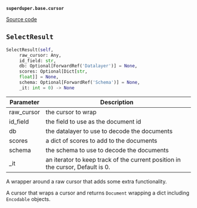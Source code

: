 **`superduper.base.cursor`** 

[Source code](https://github.com/superduper/superduper/blob/main/superduper/base/cursor.py)

## `SelectResult` 

```python
SelectResult(self,
     raw_cursor: Any,
     id_field: str,
     db: Optional[ForwardRef('Datalayer')] = None,
     scores: Optional[Dict[str,
     float]] = None,
     schema: Optional[ForwardRef('Schema')] = None,
     _it: int = 0) -> None
```
| Parameter | Description |
|-----------|-------------|
| raw_cursor | the cursor to wrap |
| id_field | the field to use as the document id |
| db | the datalayer to use to decode the documents |
| scores | a dict of scores to add to the documents |
| schema | the schema to use to decode the documents |
| _it | an iterator to keep track of the current position in the cursor, Default is 0. |

A wrapper around a raw cursor that adds some extra functionality.

A cursor that wraps a cursor and returns ``Document`` wrapping
a dict including ``Encodable`` objects.

